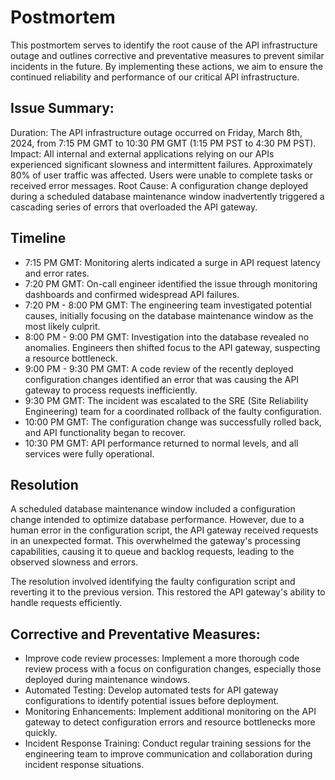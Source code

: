 # Postmortem

This postmortem serves to identify the root cause of the API infrastructure outage and outlines corrective and preventative measures to prevent similar incidents in the future. By implementing these actions, we aim to ensure the continued reliability and performance of our critical API infrastructure.

## Issue Summary:
Duration: The API infrastructure outage occurred on Friday, March 8th, 2024, from 7:15 PM GMT to 10:30 PM GMT (1:15 PM PST to 4:30 PM PST).
Impact: All internal and external applications relying on our APIs experienced significant slowness and intermittent failures. Approximately 80% of user traffic was affected. Users were unable to complete tasks or received error messages.
Root Cause: A configuration change deployed during a scheduled database maintenance window inadvertently triggered a cascading series of errors that overloaded the API gateway.

## Timeline

- 7:15 PM GMT: Monitoring alerts indicated a surge in API request latency and error rates.
- 7:20 PM GMT: On-call engineer identified the issue through monitoring dashboards and confirmed widespread API failures.
- 7:20 PM - 8:00 PM GMT: The engineering team investigated potential causes, initially focusing on the database maintenance window as the most likely culprit.
- 8:00 PM - 9:00 PM GMT: Investigation into the database revealed no anomalies. Engineers then shifted focus to the API gateway, suspecting a resource bottleneck.
- 9:00 PM - 9:30 PM GMT: A code review of the recently deployed configuration changes identified an error that was causing the API gateway to process requests inefficiently.
- 9:30 PM GMT: The incident was escalated to the SRE (Site Reliability Engineering) team for a coordinated rollback of the faulty configuration.
- 10:00 PM GMT: The configuration change was successfully rolled back, and API functionality began to recover.
- 10:30 PM GMT: API performance returned to normal levels, and all services were fully operational.

## Resolution
A scheduled database maintenance window included a configuration change intended to optimize database performance.  However, due to a human error in the configuration script, the API gateway received requests in an unexpected format. This overwhelmed the gateway's processing capabilities, causing it to queue and backlog requests, leading to the observed slowness and errors.

The resolution involved identifying the faulty configuration script and reverting it to the previous version. This restored the API gateway's  ability to handle requests efficiently.

## Corrective and Preventative Measures:

- Improve code review processes: Implement a more thorough code review process with a focus on configuration changes, especially those deployed during maintenance windows.
- Automated Testing: Develop automated tests for API gateway configurations to identify potential issues before deployment.
- Monitoring Enhancements: Implement additional monitoring on the API gateway to detect configuration errors and resource bottlenecks more quickly.
- Incident Response Training: Conduct regular training sessions for the engineering team to improve communication and collaboration during incident response situations.

